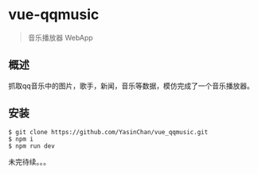 # vue-qqmusic

> 音乐播放器 WebApp

## 概述

抓取qq音乐中的图片，歌手，新闻，音乐等数据，模仿完成了一个音乐播放器。

## 安装

```
$ git clone https://github.com/YasinChan/vue_qqmusic.git
$ npm i
$ npm run dev
```



未完待续。。。
